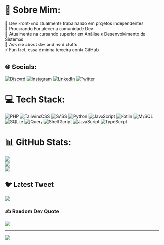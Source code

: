 # 💫 Sobre Mim:
🔭 Dev Front-End atualmente trabalhando em projetos independentes<br>🤝 Procurando Fortalecer a comunidade Dev<br>🌱 Atualmente na cursando superior em Análise e Desenvolvimento de Sistemas<br>💬 Ask me about dev and nerd stuffs<br>⚡ Fun fact, essa é minha terceira conta GitHub


## 🌐 Socials:
[![Discord](https://img.shields.io/badge/Discord-%237289DA.svg?logo=discord&logoColor=white)](https://discord.gg/WPNTL#7366) [![Instagram](https://img.shields.io/badge/Instagram-%23E4405F.svg?logo=Instagram&logoColor=white)](https://instagram.com/wesleypuntel) [![LinkedIn](https://img.shields.io/badge/LinkedIn-%230077B5.svg?logo=linkedin&logoColor=white)](https://linkedin.com/in/https://www.linkedin.com/in/wesley-puntel-carvalho-719b7426a/) [![Twitter](https://img.shields.io/badge/Twitter-%231DA1F2.svg?logo=Twitter&logoColor=white)](https://twitter.com/PuntelWesley) 

# 💻 Tech Stack:
![PHP](https://img.shields.io/badge/php-%23777BB4.svg?style=for-the-badge&logo=php&logoColor=white) ![TailwindCSS](https://img.shields.io/badge/tailwindcss-%2338B2AC.svg?style=for-the-badge&logo=tailwind-css&logoColor=white) ![SASS](https://img.shields.io/badge/SASS-hotpink.svg?style=for-the-badge&logo=SASS&logoColor=white) ![Python](https://img.shields.io/badge/python-3670A0?style=for-the-badge&logo=python&logoColor=ffdd54) ![JavaScript](https://img.shields.io/badge/javascript-%23323330.svg?style=for-the-badge&logo=javascript&logoColor=%23F7DF1E) ![Kotlin](https://img.shields.io/badge/kotlin-%230095D5.svg?style=for-the-badge&logo=kotlin&logoColor=white) ![MySQL](https://img.shields.io/badge/mysql-%2300f.svg?style=for-the-badge&logo=mysql&logoColor=white) ![SQLite](https://img.shields.io/badge/sqlite-%2307405e.svg?style=for-the-badge&logo=sqlite&logoColor=white) ![jQuery](https://img.shields.io/badge/jquery-%230769AD.svg?style=for-the-badge&logo=jquery&logoColor=white) ![Shell Script](https://img.shields.io/badge/shell_script-%23121011.svg?style=for-the-badge&logo=gnu-bash&logoColor=white) ![JavaScript](https://img.shields.io/badge/javascript-%23323330.svg?style=for-the-badge&logo=javascript&logoColor=%23F7DF1E) ![TypeScript](https://img.shields.io/badge/typescript-%23007ACC.svg?style=for-the-badge&logo=typescript&logoColor=white)
# 📊 GitHub Stats:
![](https://github-readme-stats.vercel.app/api?username=WPNTL&theme=radical&hide_border=false&include_all_commits=true&count_private=true)<br/>
![](https://github-readme-streak-stats.herokuapp.com/?user=WPNTL&theme=radical&hide_border=false)<br/>
![](https://github-readme-stats.vercel.app/api/top-langs/?username=WPNTL&theme=radical&hide_border=false&include_all_commits=true&count_private=true&layout=compact)

## 🐦 Latest Tweet
[![](https://gtce.itsvg.in/api?username=PuntelWesley)](https://github.com/VishwaGauravIn/github-twitter-card-embed)

### ✍️ Random Dev Quote
![](https://quotes-github-readme.vercel.app/api?type=horizontal&theme=radical)

---
[![](https://visitcount.itsvg.in/api?id=WPNTL&icon=0&color=0)](https://visitcount.itsvg.in)

<!-- Proudly created with GPRM ( https://gprm.itsvg.in ) -->
